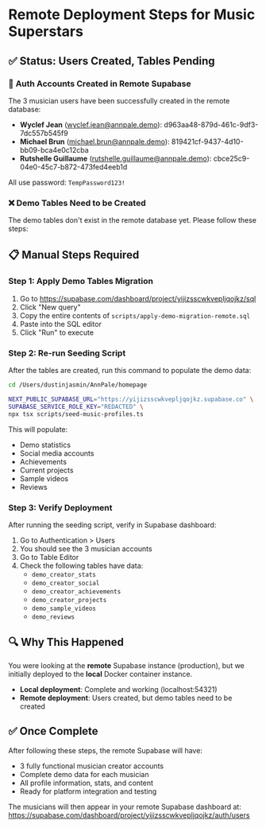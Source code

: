 # Remote Deployment Steps for Music Superstars

## ✅ **Status: Users Created, Tables Pending**

### 🎵 **Auth Accounts Created in Remote Supabase**
The 3 musician users have been successfully created in the remote database:
- **Wyclef Jean** (wyclef.jean@annpale.demo): d963aa48-879d-461c-9df3-7dc557b545f9
- **Michael Brun** (michael.brun@annpale.demo): 819421cf-9437-4d10-bb09-bca4e0c12cba  
- **Rutshelle Guillaume** (rutshelle.guillaume@annpale.demo): cbce25c9-04e0-45c7-b872-473fed4eeb1d

All use password: `TempPassword123!`

### ❌ **Demo Tables Need to be Created**

The demo tables don't exist in the remote database yet. Please follow these steps:

## 📋 **Manual Steps Required**

### Step 1: Apply Demo Tables Migration
1. Go to https://supabase.com/dashboard/project/yijizsscwkvepljqojkz/sql
2. Click "New query"
3. Copy the entire contents of `scripts/apply-demo-migration-remote.sql`
4. Paste into the SQL editor
5. Click "Run" to execute

### Step 2: Re-run Seeding Script
After the tables are created, run this command to populate the demo data:

```bash
cd /Users/dustinjasmin/AnnPale/homepage

NEXT_PUBLIC_SUPABASE_URL="https://yijizsscwkvepljqojkz.supabase.co" \
SUPABASE_SERVICE_ROLE_KEY="REDACTED" \
npx tsx scripts/seed-music-profiles.ts
```

This will populate:
- Demo statistics
- Social media accounts
- Achievements
- Current projects
- Sample videos
- Reviews

### Step 3: Verify Deployment
After running the seeding script, verify in Supabase dashboard:
1. Go to Authentication > Users
2. You should see the 3 musician accounts
3. Go to Table Editor
4. Check the following tables have data:
   - `demo_creator_stats`
   - `demo_creator_social`
   - `demo_creator_achievements`
   - `demo_creator_projects`
   - `demo_sample_videos`
   - `demo_reviews`

## 🔍 **Why This Happened**

You were looking at the **remote** Supabase instance (production), but we initially deployed to the **local** Docker container instance. 

- **Local deployment**: Complete and working (localhost:54321)
- **Remote deployment**: Users created, but demo tables need to be created

## ✅ **Once Complete**

After following these steps, the remote Supabase will have:
- 3 fully functional musician creator accounts
- Complete demo data for each musician
- All profile information, stats, and content
- Ready for platform integration and testing

The musicians will then appear in your remote Supabase dashboard at:
https://supabase.com/dashboard/project/yijizsscwkvepljqojkz/auth/users